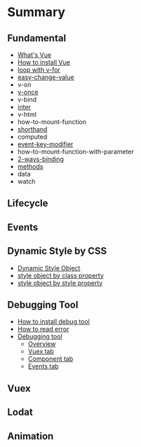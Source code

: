 # Summary

## Fundamental

* [What's Vue](README.md)
* [How to install Vue](chapter1.md)
* [loop with v-for](v-for.md)
* [easy-change-value](easy-change-value.md)
* v-on
* [v-once](v-once.md)
* v-bind
* [inter](inter.md)
* v-html
* how-to-mount-function
* [shorthand](shorthand.md)
* computed
* [event-key-modifier](event-key-modifier.md)
* how-to-mount-function-with-parameter
* [2-ways-binding](2-ways-binding.md)
* [methods](methods.md)
* data
* watch

## Lifecycle

## Events

## Dynamic Style by CSS

* [Dynamic Style Object](dynamic-style-object.md)
* [style object by class property](v-bindclass.md)
* [style object by style property](how-to-style-control.md)

## Debugging Tool

* [How to install debug tool](debugging-tool/how-to-install-debug-tool.md)
* [How to read error](debugging-tool/how-to-read-error.md)
* [Debugging tool](debugging-tool/debugging-tool-overview.md)
  * [Overview](debugging-tool/debugging-tool-overview/overview.md)
  * [Vuex tab](debugging-tool/debugging-tool-overview/vuex-tab.md)
  * [Component tab](debugging-tool/debugging-tool-overview/component-tab.md)
  * [Events tab](debugging-tool/debugging-tool-overview/events-tab.md)

## Vuex

## Lodat

## Animation

